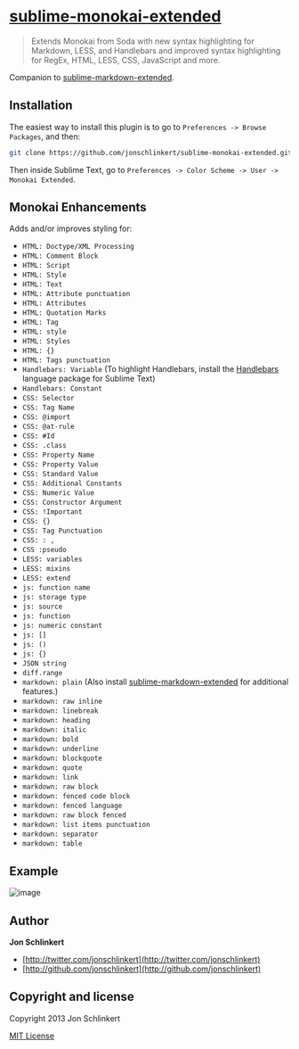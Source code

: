 # [sublime-monokai-extended](https://github.com/jonschlinkert/sublime-monokai-extended)

> Extends Monokai from Soda with new syntax highlighting for Markdown, LESS, and Handlebars and improved syntax highlighting for RegEx, HTML, LESS, CSS, JavaScript and more.

Companion to [sublime-markdown-extended](https://github.com/jonschlinkert/sublime-markdown-extended).

## Installation

The easiest way to install this plugin is to go to `Preferences -> Browse Packages`, and then:

``` bash
git clone https://github.com/jonschlinkert/sublime-monokai-extended.git "sublime-monokai-extended"
```

Then inside Sublime Text, go to `Preferences -> Color Scheme -> User -> Monokai Extended`.


## Monokai Enhancements

Adds and/or improves styling for:

* `HTML: Doctype/XML Processing`
* `HTML: Comment Block`
* `HTML: Script`
* `HTML: Style`
* `HTML: Text`
* `HTML: Attribute punctuation`
* `HTML: Attributes`
* `HTML: Quotation Marks`
* `HTML: Tag`
* `HTML: style`
* `HTML: Styles`
* `HTML: {}`
* `HTML: Tags punctuation`
* `Handlebars: Variable` (To highlight Handlebars, install the [Handlebars](https://github.com/daaain/Handlebars) language package for Sublime Text) 
* `Handlebars: Constant`
* `CSS: Selector`
* `CSS: Tag Name`
* `CSS: @import`
* `CSS: @at-rule`
* `CSS: #Id`
* `CSS: .class`
* `CSS: Property Name`
* `CSS: Property Value`
* `CSS: Standard Value`
* `CSS: Additional Constants`
* `CSS: Numeric Value`
* `CSS: Constructor Argument`
* `CSS: !Important`
* `CSS: {}`
* `CSS: Tag Punctuation`
* `CSS: : ,`
* `CSS :pseudo`
* `LESS: variables`
* `LESS: mixins`
* `LESS: extend`
* `js: function name`
* `js: storage type`
* `js: source`
* `js: function`
* `js: numeric constant`
* `js: []`
* `js: ()`
* `js: {}`
* `JSON string`
* `diff.range`
* `markdown: plain` (Also install [sublime-markdown-extended](https://github.com/jonschlinkert/sublime-markdown-extended) for additional features.)
* `markdown: raw inline`
* `markdown: linebreak`
* `markdown: heading`
* `markdown: italic`
* `markdown: bold`
* `markdown: underline`
* `markdown: blockquote`
* `markdown: quote`
* `markdown: link`
* `markdown: raw block`
* `markdown: fenced code block`
* `markdown: fenced language`
* `markdown: raw block fenced`
* `markdown: list items punctuation`
* `markdown: separator`
* `markdown: table`


## Example

![image](https://f.cloud.github.com/assets/383994/726833/0fde0d16-e138-11e2-8e3d-8dbfc91224e7.png)


## Author

**Jon Schlinkert**

+ [http://twitter.com/jonschlinkert](http://twitter.com/jonschlinkert)
+ [http://github.com/jonschlinkert](http://github.com/jonschlinkert)


## Copyright and license
Copyright 2013 Jon Schlinkert

[MIT License](LICENSE-MIT)

[yfm]: http://assemble.io/docs/YAML-front-matter.html "YAML Front Matter"
[gfm]: https://help.github.com/articles/github-flavored-markdown#syntax-highlighting "GitHub Flavored Markdown"